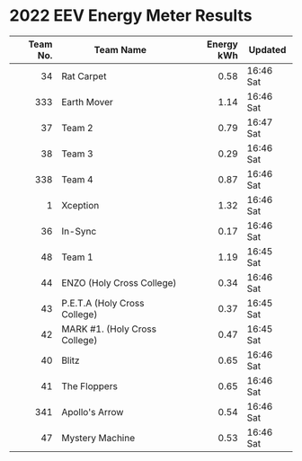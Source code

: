 # 2022 EEV Energy Meter Results
|Team No.|Team Name|Energy kWh|Updated|
|---:|---|---:|---|
|34|Rat Carpet|0.58|16:46 Sat|
|333|Earth Mover|1.14|16:46 Sat|
|37|Team 2|0.79|16:47 Sat|
|38|Team 3|0.29|16:46 Sat|
|338|Team 4|0.87|16:46 Sat|
|1|Xception|1.32|16:46 Sat|
|36|In-Sync|0.17|16:46 Sat|
|48|Team 1|1.19|16:45 Sat|
|44|ENZO (Holy Cross College)|0.34|16:46 Sat|
|43|P.E.T.A (Holy Cross College)|0.37|16:45 Sat|
|42|MARK #1. (Holy Cross College)|0.47|16:45 Sat|
|40|Blitz|0.65|16:46 Sat|
|41|The Floppers|0.65|16:46 Sat|
|341|Apollo's Arrow|0.54|16:46 Sat|
|47|Mystery Machine|0.53|16:46 Sat|
